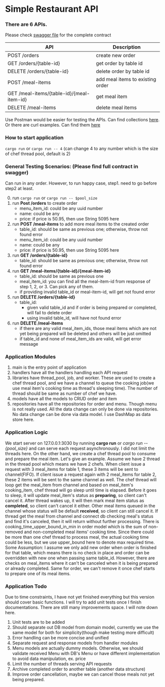 # Simple Restaurant API

### There are 6 APIs.

Please check [swagger file](./swagger.yaml) for the complete contract

| API                                       | Description                      |
|-------------------------------------------|----------------------------------|
| POST /orders                              | create new order                 |
| GET /orders/{table-id}                    | get order by table id            |
| DELETE /orders/{table-id}                 | delete order by table id         |
| POST /meal-items                          | add meal items to existing order |
| GET /meal-items/{table-id}/{meal-item-id} | get meal item                    |
| DELETE /meal-items                        | delete meal items                |

Use Postman would be easier for testing the APIs. Can find collections [here](./RAPI.postman_collection.json). 
<br> Or there are curl examples. Can find them [here](./curl_examples)

### How to start application
`cargo run` or 
`cargo run -- 4` (can change 4 to any number which is the size of chef thread pool, default is 2)

### General Testing Scenarios: (Please find full contract in swagger)

Can run in any order.
However, to run happy case, step1. need to go before step2 at least.

0. run `cargo run` or `cargo run -- $pool_size`
1. run **Post /orders** to create order
    - menu_item_id: could be any uuid number
    - name: could be any
    - price: if price is 50.95, then use String 5095 here
2. run **POST /meal-items** to add more meal items to the created order
    - table_id: should be same as previous one; otherwise, throw not found error
    - menu_item_id: could be any uuid number
    - name: could be any
    - price: if price is 50.95, then use String 5095 here
3. run **GET /orders/{table-id}**
    - table_id: should be same as previous one; otherwise, throw not found error
4. run **GET /meal-items/{table-id}/{meal-item-id}**
    - table_id: should be same as previous one
    - meal_item_id: you can find all the meal-item-id from response of step 1, 2, or 3. Can pick any of them.
    - if providing invalid table_id or meal-item-id, will get not found error
5. run **DELETE /orders/{table-id}**
    - table_id:
        - given valid table_id and if order is being prepared or completed, will fail to delete order
        - using invalid table_id, will have not found error
6. run **DELETE /meal-items**
    - if there are any valid meal_item_ids, those meal items which are not yet being prepared will be deleted and others
      will be just omitted
    - if table_id and none of meal_item_ids are valid, will get error message

### Application Modules

1. main is the entry point of application
2. handlers have all the handlers handling each API request
3. libraries have thread_pool, job, and worker. These are used to create a chef thread pool, and we have a channel to
   queue the cooking job(we use meal item's cooking time as thread's sleeping time). The number of thread should be same
   as number of chef we have.
4. models have all the models to CRUD order and item
5. repositories have all the repositories for order and menu. Though menu is not really used. All the data change can
   only be done via repositories. No data change can be done via data model. I use DashMap as data store here.

### Application Logic

We start server on 127.0.0.1:3030 by running **cargo run** or *cargo run -- {pool_size}* and can serve each request
asynchronously. I did not limit the threads here.
On the other hand, we create a chef thread pool to consume and prepare the meal item.
Let's give an example. Assume we have 2 thread in the thread pool which means we have 2 chefs.
When client issue a request with 3 meal_items for table 1, these 3 items will be sent to channel(FIFO).
If client issue a request again with 2 meal_items for table 2, these 2 items will be sent to the same channel as well.
The chef thread will loop get the meal_item from channel and based on meal_item's cooking_item, chef thread will go
sleep until time is elapsed.
Before it goes to sleep, it will update meal_item's status as **preparing**, so client can't cancel it.
After thread wakes up, it will then mark meal item status as **completed**, so client can't cancel it either.
Other meal items queued in the channel whose status will be default **received**, so client can still cancel it.
If thread get the meal from channel and connect db checking meal's status and find it's canceled, then it will return
without further processing.
There is cooking_time_upper_bound_in_min in order model which is the sum of non-removed and non-completed meal items'
cooking time.
Since there could be more than one chef thread to process meal, the actual cooking time could be less, but we use
upper_bound here to denote max required time.
Some Assumption: I assume we only add new order when order is finished for that table,
which means there is no check in place and order can be overridden with new one when passing same table_id.
However, there are checks on meal_items where it can't be canceled when it is being prepared or already
completed. Same for order, we can't remove it once chef starts to prepare one of its meal items.

### Application Todo

Due to time constraints, I have not yet finished everything but this version should cover basic functions.
I will try to add unit tests once I finish documentations.
There are still many improvements space. I will note down here.

1. Unit tests are to be added
2. Should separate out DB model from domain model, currently we use the same model for both for simplicity(though make testing more difficult)
3. Error handling can be more concise and unified
4. Separate request and response models from handler modules
5. Menu models are actually dummy models. Otherwise, we should validate received Menu with DB's Menu or have different
   implementation to avoid data manipulation, ex. price
6. Limit the number of threads serving API requests
7. Archive completed order to another table (another data structure)
8. Improve order cancellation, maybe we can cancel those meals not yet being prepared.

